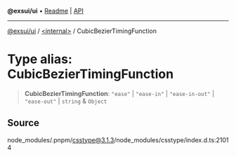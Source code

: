 **@exsui/ui** • [Readme](../../README.md) \| [API](../../globals.md)

***

[@exsui/ui](../../README.md) / [\<internal\>](../README.md) / CubicBezierTimingFunction

# Type alias: CubicBezierTimingFunction

> **CubicBezierTimingFunction**: `"ease"` \| `"ease-in"` \| `"ease-in-out"` \| `"ease-out"` \| `string` & `Object`

## Source

node\_modules/.pnpm/csstype@3.1.3/node\_modules/csstype/index.d.ts:21014
